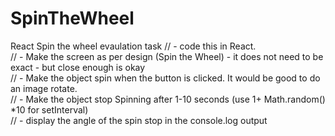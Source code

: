 # SpinTheWheel
React Spin the wheel evaulation task
// -  code this in React.
<br>
// - Make the screen as per design (Spin the Wheel) - it does not need to be exact - but close enough is okay
<br>
// - Make the object spin when the button is clicked. It would be good to do an image rotate.
<br>
// - Make the object stop Spinning after 1-10 seconds (use  1+ Math.random() *10 for setInterval)
<br>
// - display the angle of the spin stop in the console.log output
